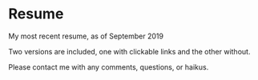 # Resume
My most recent resume, as of September 2019

Two versions are included, one with clickable links and the other without.

Please contact me with any comments, questions, or haikus.
